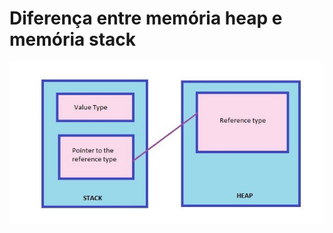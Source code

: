 # Diferença entre memória heap e memória stack

<p align="center">
    <img src="/img/inicio.jpeg" alt="Memória heap e stack" title="Memória heap e stack">
</p> 